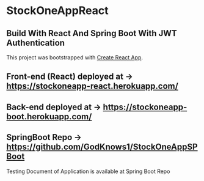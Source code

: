 # StockOneAppReact
## Build With React And Spring Boot With JWT Authentication

This project was bootstrapped with [Create React App](https://github.com/facebook/create-react-app).

## Front-end (React) deployed at -> https://stockoneapp-react.herokuapp.com/
## Back-end deployed at  -> https://stockoneapp-boot.herokuapp.com/

## SpringBoot Repo -> https://github.com/GodKnows1/StockOneAppSPBoot



Testing Document of Application is available at Spring Boot Repo

